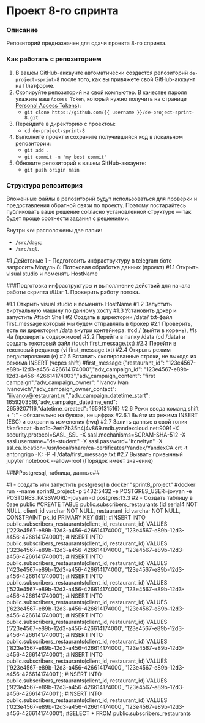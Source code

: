 # Проект 8-го спринта

### Описание
Репозиторий предназначен для сдачи проекта 8-го спринта.

### Как работать с репозиторием
1. В вашем GitHub-аккаунте автоматически создастся репозиторий `de-project-sprint-8` после того, как вы привяжете свой GitHub-аккаунт на Платформе.
2. Скопируйте репозиторий на свой компьютер. В качестве пароля укажите ваш `Access Token`, который нужно получить на странице [Personal Access Tokens](https://github.com/settings/tokens)):
	* `git clone https://github.com/{{ username }}/de-project-sprint-8.git`
3. Перейдите в директорию с проектом: 
	* `cd de-project-sprint-8`
4. Выполните проект и сохраните получившийся код в локальном репозитории:
	* `git add .`
	* `git commit -m 'my best commit'`
5. Обновите репозиторий в вашем GitHub-аккаунте:
	* `git push origin main`

### Структура репозитория
Вложенные файлы в репозиторий будут использоваться для проверки и предоставления обратной связи по проекту. Поэтому постарайтесь публиковать ваше решение согласно установленной структуре — так будет проще соотнести задания с решениями.

Внутри `src` расположены две папки:
- `/src/dags`;
- `/src/sql`.

#1 Действиме 1 - Подготовить инфраструктуру в telegram боте запросить Модуль 8: Потоковая обработка данных (проект)
#1.1 Открыть visual studio и поменять HostName


###Подготовка инфраструктуры и выполлнение действий для начала работы скрипта
#Шаг 1. Проверить работу потока.

#1.1 Открыть visual studio и поменять HostName
#1.2 Запустить виртуальную машину по данному хосту
#1.3 Установить докер и запустить Attach Shell
#2 Создать в директории  /data/ txt-файл first_message который мы будем отправлять в брокер
#2.1 Проверить, есть ли директория /data внутри контейнера: 
#cd / (выйти в корень), 
#ls -la (проверить содержимое)
#2.2 Перейти в папку /data (cd /data) и создать текстовый файл (touch first_message.txt) 
#2.3 Перейти в текстовый редактор (vi first_message.txt) 
#2.4 Открыть режим редактирования (e) 
#2.5 Вставить скопированные строки, не выходя из режима INSERT (через shift) 
#first_message:{"restaurant_id": "123e4567-e89b-12d3-a456-426614174000","adv_campaign_id": "123e4567-e89b-12d3-a456-426614174003","adv_campaign_content": "first campaign","adv_campaign_owner": "Ivanov Ivan Ivanovich","adv_campaign_owner_contact": "iiivanov@restaurant.ru","adv_campaign_datetime_start": 1659203516,"adv_campaign_datetime_end": 2659207116,"datetime_created": 1659131516} 
#2.6 Режи ввода команд shift + ":" - обязательно на буквах, не цифрах
#2.6.1 Выйти из режима INSERT (ESC) и сохранить изменения (:wq)
#2.7 Залить данные в свой топик
#kafkacat -b rc1b-2erh7b35n4j4v869.mdb.yandexcloud.net:9091 -X security.protocol=SASL_SSL -X sasl.mechanisms=SCRAM-SHA-512 -X sasl.username="de-student" -X sasl.password="ltcneltyn" -X ssl.ca.location=/usr/local/share/ca-certificates/Yandex/YandexCA.crt -t antongrigo -K: -P -l /data/first_message.txt
#2.7 Вызвать привычный jupyter notebook --allow-root (Порядок имеет значение)


##№Postgresql, таблица, данные##

#1 - создать или запустить postgresql в docker "sprint8_project"
#docker run --name sprint8_project -p 5432:5432 -e POSTGRES_USER=jovyan -e POSTGRES_PASSWORD=jovyan -d postgres:13.3
#2 - Создать таблицу в базе public 
#CREATE TABLE public.subscribers_restaurants (id serial4 NOT NULL, client_id varchar NOT NULL, restaurant_id varchar NOT NULL, CONSTRAINT pk_id PRIMARY KEY (id));
#INSERT INTO public.subscribers_restaurants(client_id, restaurant_id) VALUES ('223e4567-e89b-12d3-a456-426614174000', '123e4567-e89b-12d3-a456-426614174000');
#INSERT INTO public.subscribers_restaurants(client_id, restaurant_id) VALUES ('323e4567-e89b-12d3-a456-426614174000', '123e4567-e89b-12d3-a456-426614174000');
#INSERT INTO public.subscribers_restaurants(client_id, restaurant_id) VALUES ('423e4567-e89b-12d3-a456-426614174000', '123e4567-e89b-12d3-a456-426614174000');
#INSERT INTO public.subscribers_restaurants(client_id, restaurant_id) VALUES ('523e4567-e89b-12d3-a456-426614174000', '123e4567-e89b-12d3-a456-426614174000');
#INSERT INTO public.subscribers_restaurants(client_id, restaurant_id) VALUES ('623e4567-e89b-12d3-a456-426614174000', '123e4567-e89b-12d3-a456-426614174000');
#INSERT INTO public.subscribers_restaurants(client_id, restaurant_id) VALUES ('723e4567-e89b-12d3-a456-426614174000', '123e4567-e89b-12d3-a456-426614174000');
#INSERT INTO public.subscribers_restaurants(client_id, restaurant_id) VALUES ('823e4567-e89b-12d3-a456-426614174000', '123e4567-e89b-12d3-a456-426614174000');
#INSERT INTO public.subscribers_restaurants(client_id, restaurant_id) VALUES ('923e4567-e89b-12d3-a456-426614174000', '123e4567-e89b-12d3-a456-426614174001');
#INSERT INTO public.subscribers_restaurants(client_id, restaurant_id) VALUES ('923e4567-e89b-12d3-a456-426614174000', '123e4567-e89b-12d3-a456-426614174001');
#INSERT INTO public.subscribers_restaurants(client_id, restaurant_id) VALUES ('023e4567-e89b-12d3-a456-426614174000', '123e4567-e89b-12d3-a456-426614174000');
#SELECT * FROM public.subscribers_restaurants


